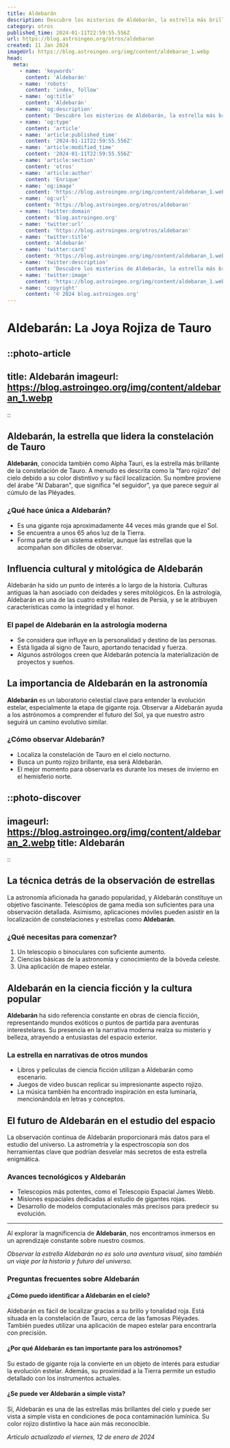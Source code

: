 ```yaml
---
title: Aldebarán
description: Descubre los misterios de Aldebarán, la estrella más brillante de Tauro, y su importancia en la astronomía y la cultura.
category: otros
published_time: 2024-01-11T22:59:55.556Z
url: https://blog.astroingeo.org/otros/aldebaran
created: 11 Jan 2024
imageUrl: https://blog.astroingeo.org/img/content/aldebaran_1.webp
head:
  meta:
    - name: 'keywords'
      content: 'Aldebarán'
    - name: 'robots'
      content: 'index, follow'
    - name: 'og:title'
      content: 'Aldebarán'
    - name: 'og:description'
      content: 'Descubre los misterios de Aldebarán, la estrella más brillante de Tauro, y su importancia en la astronomía y la cultura.'
    - name: 'og:type'
      content: 'article'
    - name: 'article:published_time'
      content: '2024-01-11T22:59:55.556Z'
    - name: 'article:modified_time'
      content: '2024-01-11T22:59:55.556Z'
    - name: 'article:section'
      content: 'otros'
    - name: 'article:author'
      content: 'Enrique'
    - name: 'og:image'
      content: 'https://blog.astroingeo.org/img/content/aldebaran_1.webp'
    - name: 'og:url'
      content: 'https://blog.astroingeo.org/otros/aldebaran'
    - name: 'twitter:domain'
      content: 'blog.astroingeo.org'
    - name: 'twitter:url'
      content: 'https://blog.astroingeo.org/otros/aldebaran'
    - name: 'twitter:title'
      content: 'Aldebarán'
    - name: 'twitter:card'
      content: 'https://blog.astroingeo.org/img/content/aldebaran_1.webp'
    - name: 'twitter:description'
      content: 'Descubre los misterios de Aldebarán, la estrella más brillante de Tauro, y su importancia en la astronomía y la cultura.'
    - name: 'twitter:image'
      content: 'https://blog.astroingeo.org/img/content/aldebaran_1.webp'
    - name: 'copyright'
      content: '© 2024 blog.astroingeo.org'
---
```

# Aldebarán: La Joya Rojiza de Tauro


::photo-article
---
title: Aldebarán
imageurl: https://blog.astroingeo.org/img/content/aldebaran_1.webp
---
::


## Aldebarán, la estrella que lidera la constelación de Tauro

**Aldebarán**, conocida también como Alpha Tauri, es la estrella más brillante de la constelación de Tauro. A menudo es descrita como la "faro rojizo" del cielo debido a su color distintivo y su fácil localización. Su nombre proviene del árabe "Al Dabaran", que significa "el seguidor", ya que parece seguir al cúmulo de las Pléyades.

### ¿Qué hace única a Aldebarán?

- Es una gigante roja aproximadamente 44 veces más grande que el Sol.
- Se encuentra a unos 65 años luz de la Tierra.
- Forma parte de un sistema estelar, aunque las estrellas que la acompañan son difíciles de observar.

## Influencia cultural y mitológica de Aldebarán

Aldebarán ha sido un punto de interés a lo largo de la historia. Culturas antiguas la han asociado con deidades y seres mitológicos. En la astrología, Aldebarán es una de las cuatro estrellas reales de Persia, y se le atribuyen características como la integridad y el honor.

### El papel de Aldebarán en la astrología moderna

- Se considera que influye en la personalidad y destino de las personas.
- Está ligada al signo de Tauro, aportando tenacidad y fuerza.
- Algunos astrólogos creen que Aldebarán potencia la materialización de proyectos y sueños.

## La importancia de Aldebarán en la astronomía

**Aldebarán** es un laboratorio celestial clave para entender la evolución estelar, especialmente la etapa de gigante roja. Observar a Aldebarán ayuda a los astrónomos a comprender el futuro del Sol, ya que nuestro astro seguirá un camino evolutivo similar.

### ¿Cómo observar Aldebarán?

- Localiza la constelación de Tauro en el cielo nocturno.
- Busca un punto rojizo brillante, esa será Aldebarán.
- El mejor momento para observarla es durante los meses de invierno en el hemisferio norte.


::photo-discover
---
imageurl: https://blog.astroingeo.org/img/content/aldebaran_2.webp
title: Aldebarán
---
::


## La técnica detrás de la observación de estrellas

La astronomía aficionada ha ganado popularidad, y Aldebarán constituye un objetivo fascinante. Telescópios de gama media son suficientes para una observación detallada. Asimismo, aplicaciones móviles pueden asistir en la localización de constelaciones y estrellas como **Aldebarán**.

### ¿Qué necesitas para comenzar?

1. Un telescopio o binoculares con suficiente aumento.
2. Ciencias básicas de la astronomía y conocimiento de la bóveda celeste.
3. Una aplicación de mapeo estelar.

## Aldebarán en la ciencia ficción y la cultura popular

**Aldebarán** ha sido referencia constante en obras de ciencia ficción, representando mundos exóticos o puntos de partida para aventuras interestelares. Su presencia en la narrativa moderna realza su misterio y belleza, atrayendo a entusiastas del espacio exterior.

### La estrella en narrativas de otros mundos

- Libros y películas de ciencia ficción utilizan a Aldebarán como escenario.
- Juegos de video buscan replicar su impresionante aspecto rojizo.
- La música también ha encontrado inspiración en esta luminaria, mencionándola en letras y conceptos.


## El futuro de Aldebarán en el estudio del espacio

La observación continua de Aldebarán proporcionará más datos para el estudio del universo. La astrometría y la espectroscopía son dos herramientas clave que podrían desvelar más secretos de esta estrella enigmática.

### Avances tecnológicos y Aldebarán

- Telescopios más potentes, como el Telescopio Espacial James Webb.
- Misiones espaciales dedicadas al estudio de gigantes rojas.
- Desarrollo de modelos computacionales más precisos para predecir su evolución.

---

Al explorar la magnificencia de **Aldebarán**, nos encontramos inmersos en un aprendizaje constante sobre nuestro cosmos. 

*Observar la estrella Aldebarán no es solo una aventura visual, sino también un viaje por la historia y futuro del universo.*

### Preguntas frecuentes sobre Aldebarán

#### ¿Cómo puedo identificar a Aldebarán en el cielo?

Aldebarán es fácil de localizar gracias a su brillo y tonalidad roja. Está situada en la constelación de Tauro, cerca de las famosas Pléyades. También puedes utilizar una aplicación de mapeo estelar para encontrarla con precisión.

#### ¿Por qué Aldebarán es tan importante para los astrónomos?

Su estado de gigante roja la convierte en un objeto de interés para estudiar la evolución estelar. Además, su proximidad a la Tierra permite un estudio detallado con los instrumentos actuales.

#### ¿Se puede ver Aldebarán a simple vista?

Sí, Aldebarán es una de las estrellas más brillantes del cielo y puede ser vista a simple vista en condiciones de poca contaminación lumínica. Su color rojizo distintivo la hace aún más reconocible.

_Artículo actualizado el viernes, 12 de enero de 2024_
